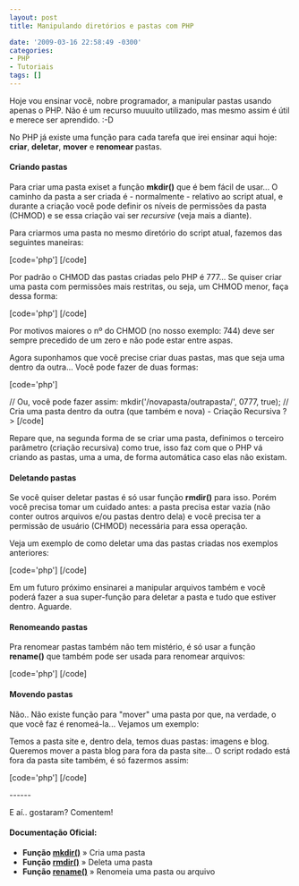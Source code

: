 ```yaml
---
layout: post
title: Manipulando diretórios e pastas com PHP

date: '2009-03-16 22:58:49 -0300'
categories:
- PHP
- Tutoriais
tags: []
---
```

<p>Hoje vou ensinar você, nobre programador, a manipular pastas usando apenas o PHP. Não é um recurso muuuito utilizado, mas mesmo assim é útil e merece ser aprendido.  :-D</p>
<p>No PHP já existe uma função para cada tarefa que irei ensinar aqui hoje: <strong>criar</strong>, <strong>deletar</strong>, <strong>mover</strong> e <strong>renomear </strong>pastas.</p>
<h4>Criando pastas</h4>
<p>Para criar uma pasta exiset a função <strong>mkdir()</strong> que é bem fácil de usar... O caminho da pasta a ser criada é - normalmente - relativo ao script atual, e durante a criação você pode definir os níveis de permissões da pasta (CHMOD) e se essa criação vai ser <em>recursive</em> (veja mais a diante).</p>
<p>Para criarmos uma pasta no mesmo diretório do script atual, fazemos das seguintes maneiras:</p>
<p>[code='php']
<?php
mkdir('/novapasta/'); // Cria uma nova pasta dentro do diretório atual
?>
[/code]</p>
<p>Por padrão o CHMOD das pastas criadas pelo PHP é 777... Se quiser criar uma pasta com permissões mais restritas, ou seja, um CHMOD menor, faça dessa forma:</p>
<p>[code='php']
<?php
mkdir('/novapasta/', 0744); // Cria uma nova pasta dentro do diretório atual com permissão CHMOD de 744
?>
[/code]</p>
<p>Por motivos maiores o nº do CHMOD (no nosso exemplo: 744) deve ser sempre precedido de um zero e não pode estar entre aspas.</p>
<p>Agora suponhamos que você precise criar duas pastas, mas que seja uma dentro da outra... Você pode fazer de duas formas:</p>
<p>[code='php']
<?php
// Dividindo em duas instruções:
mkdir('/novapasta/'); // Cria uma nova pasta dentro do diretório atual
mkdir('/novapasta/outrapasta/'); // Cria uma nova pasta dentro da pasta /novapasta/ que está dentro do diretório atual</p>
<p>// Ou, você pode fazer assim:
mkdir('/novapasta/outrapasta/', 0777, true); // Cria uma pasta dentro da outra (que também e nova) - Criação Recursiva
?>
[/code]</p>
<p>Repare que, na segunda forma de se criar uma pasta, definimos o terceiro parâmetro (criação recursiva) como true, isso faz com que o PHP vá criando as pastas, uma a uma, de forma automática caso elas não existam.</p>
<h4>Deletando pastas</h4>
<p>Se você quiser deletar pastas é só usar função <strong>rmdir()</strong> para isso. Porém você precisa tomar um cuidado antes: a pasta precisa estar vazia (não conter outros arquivos e/ou pastas dentro dela) e você precisa ter a permissão de usuário (CHMOD) necessária para essa operação.</p>
<p>Veja um exemplo de como deletar uma das pastas criadas nos exemplos anteriores:</p>
<p>[code='php']
<?php
rmdir('/novapasta/outrapasta/'); // Deleta a pasta /outrapasta/ de dentro da pasta /novapasta/
?>
[/code]</p>
<p>Em um futuro próximo ensinarei a manipular arquivos também e você poderá fazer a sua super-função para deletar a pasta e tudo que estiver dentro. Aguarde.</p>
<h4>Renomeando pastas</h4>
<p>Pra renomear pastas também não tem mistério, é só usar a função <strong>rename()</strong> que também pode ser usada para renomear arquivos:</p>
<p>[code='php']
<?php
rename('/novapasta/', '/minhapasta/'); // Renomeia /novapasta/ para /minhapasta/
?>
[/code]</p>
<h4>Movendo pastas</h4>
<p>Não.. Não existe função para "mover" uma pasta por que, na verdade, o que você faz é renomeá-la... Vejamos um exemplo:</p>
<p>Temos a pasta site e, dentro dela, temos duas pastas: imagens e blog. Queremos mover a pasta blog para fora da pasta site... O script rodado está fora da pasta site também, é só fazermos assim:</p>
<p>[code='php']
<?php
rename('/site/blog/', '/blog/'); // Com isso, "tiramos" a pasta blog de dentro da pasta /site/
?>
[/code]</p>
<p>------</p>
<p>E aí.. gostaram? Comentem!</p>
<h4>Documentação Oficial:</h4>
<ul>
<li><strong>Função <a href="http://br.php.net/mkdir" target="_blank">mkdir()</a></strong> » Cria uma pasta</li>
<li><strong>Função <a href="http://br.php.net/rmdir" target="_blank">rmdir()</a></strong> » Deleta uma pasta</li>
<li><strong>Função <a href="http://br.php.net/rename" target="_blank">rename()</a></strong> » Renomeia uma pasta ou arquivo</li>
</ul>
